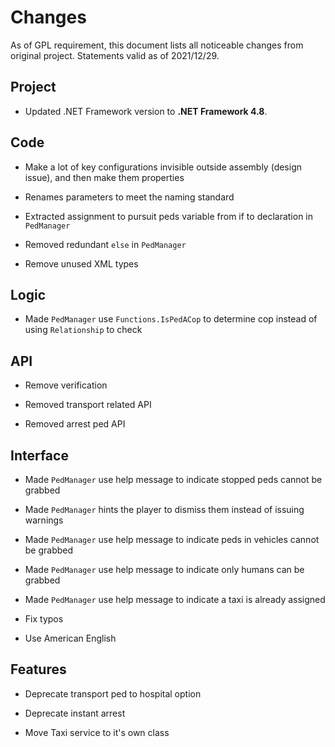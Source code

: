 # Changes

As of GPL requirement, this document lists all noticeable changes from original project. Statements valid as of 2021/12/29.

## Project

* Updated .NET Framework version to **.NET Framework 4.8**.

## Code

* Make a lot of key configurations invisible outside assembly (design issue), and then make them properties

* Renames parameters to meet the naming standard

* Extracted assignment to pursuit peds variable from if to declaration in `PedManager`

* Removed redundant `else` in `PedManager`

* Remove unused XML types

## Logic

* Made `PedManager` use `Functions.IsPedACop` to determine cop instead of using `Relationship` to check

## API

* Remove verification

* Removed transport related API

* Removed arrest ped API

## Interface

* Made `PedManager` use help message to indicate stopped peds cannot be grabbed

* Made `PedManager` hints the player to dismiss them instead of issuing warnings

* Made `PedManager` use help message to indicate peds in vehicles cannot be grabbed

* Made `PedManager` use help message to indicate only humans can be grabbed

* Made `PedManager` use help message to indicate a taxi is already assigned

* Fix typos

* Use American English

## Features

* Deprecate transport ped to hospital option

* Deprecate instant arrest

* Move Taxi service to it's own class
